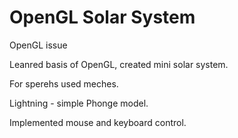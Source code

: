 # OpenGL Solar System
OpenGL issue

Leanred basis of OpenGL, created mini solar system.

For sperehs used meches.

Lightning - simple Phonge model.

Implemented mouse and keyboard control.




